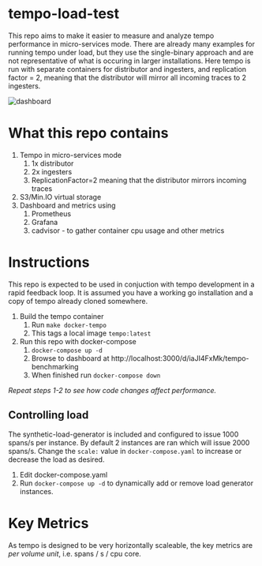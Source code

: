 # tempo-load-test
This repo aims to make it easier to measure and analyze tempo performance in micro-services mode.  There are already many examples for running tempo under load, but they use the single-binary approach and are not representative of what is occuring in larger installations.  Here tempo is run with separate containers for distributor and ingesters, and replication factor = 2, meaning that the distributor will mirror all incoming traces to 2 ingesters.  

![dashboard](/dashboard.png)

# What this repo contains
1. Tempo in micro-services mode
    1. 1x distributor
    1. 2x ingesters
    1. ReplicationFactor=2 meaning that the distributor mirrors incoming traces
1. S3/Min.IO virtual storage
1. Dashboard and metrics using
    1. Prometheus
    1. Grafana
    1. cadvisor - to gather container cpu usage and other metrics

# Instructions
This repo is expected to be used in conjuction with tempo development in a rapid feedback loop.  It is assumed you have a working go installation and a copy of tempo already cloned somewhere.

1. Build the tempo container
    1. Run `make docker-tempo`
    1. This tags a local image `tempo:latest`
1. Run this repo with docker-compose
    1. `docker-compose up -d`
    1. Browse to dashboard at http://localhost:3000/d/iaJI4FxMk/tempo-benchmarking
    1. When finished run `docker-compose down`
    
*Repeat steps 1-2 to see how code changes affect performance.*

## Controlling load
The synthetic-load-generator is included and configured to issue 1000 spans/s per instance.  By default 2 instances are ran which will issue 2000 spans/s.  Change the `scale:` value in `docker-compose.yaml` to increase or decrease the load as desired.

1. Edit docker-compose.yaml
1. Run `docker-compose up -d` to dynamically add or remove load generator instances.

# Key Metrics
As tempo is designed to be very horizontally scaleable, the key metrics are _per volume unit_, i.e. spans / s / cpu core.  
